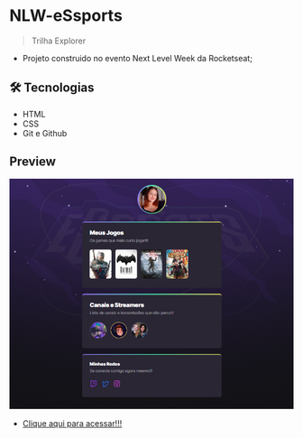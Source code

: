 # NLW-eSsports
> Trilha Explorer
* Projeto construido no evento Next Level Week da Rocketseat;

## 🛠 Tecnologias
- HTML
- CSS
- Git e Github

## Preview
![preview](./images/preview.png)

* [Clique aqui para acessar!!!](https://bianca-mirtes.github.io/NLW-eSports/)